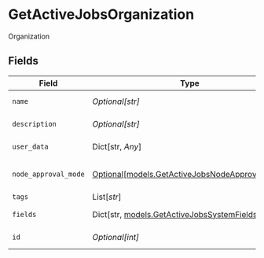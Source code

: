 # GetActiveJobsOrganization

Organization


## Fields

| Field                                                                                        | Type                                                                                         | Required                                                                                     | Description                                                                                  |
| -------------------------------------------------------------------------------------------- | -------------------------------------------------------------------------------------------- | -------------------------------------------------------------------------------------------- | -------------------------------------------------------------------------------------------- |
| `name`                                                                                       | *Optional[str]*                                                                              | :heavy_minus_sign:                                                                           | Organization full name                                                                       |
| `description`                                                                                | *Optional[str]*                                                                              | :heavy_minus_sign:                                                                           | Organization Description                                                                     |
| `user_data`                                                                                  | Dict[str, *Any*]                                                                             | :heavy_minus_sign:                                                                           | Custom attributes                                                                            |
| `node_approval_mode`                                                                         | [Optional[models.GetActiveJobsNodeApprovalMode]](../models/getactivejobsnodeapprovalmode.md) | :heavy_minus_sign:                                                                           | Device Approval Mode                                                                         |
| `tags`                                                                                       | List[*str*]                                                                                  | :heavy_minus_sign:                                                                           | Tags                                                                                         |
| `fields`                                                                                     | Dict[str, [models.GetActiveJobsSystemFields](../models/getactivejobssystemfields.md)]        | :heavy_minus_sign:                                                                           | Custom Fields                                                                                |
| `id`                                                                                         | *Optional[int]*                                                                              | :heavy_minus_sign:                                                                           | Organization identifier                                                                      |
